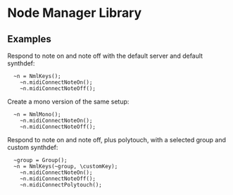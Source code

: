 # Node Manager Library


## Examples

Respond to note on and note off with the default server and default synthdef:

```supercollider
  ~n = NmlKeys();
	~n.midiConnectNoteOn();
	~n.midiConnectNoteOff();
```

Create a mono version of the same setup:

```supercollider
  ~n = NmlMono();
	~n.midiConnectNoteOn();
	~n.midiConnectNoteOff();
```

Respond to note on and note off, plus polytouch, with a selected group and custom synthdef:

```supercollider
  ~group = Group();
  ~n = NmlKeys(~group, \customKey);
	~n.midiConnectNoteOn();
	~n.midiConnectNoteOff();
	~n.midiConnectPolytouch();
```
